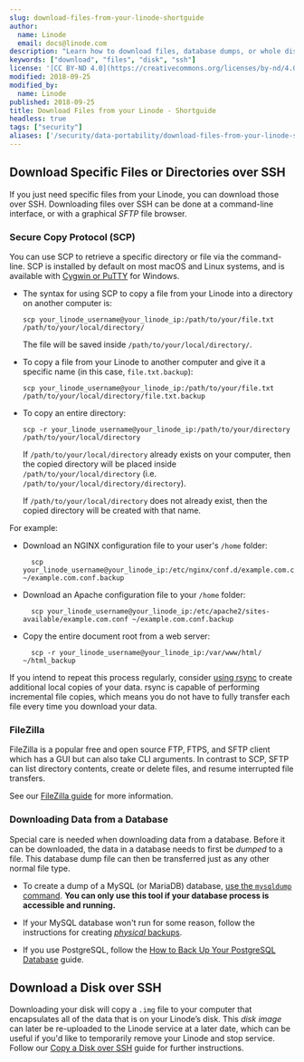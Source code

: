 ```yaml
---
slug: download-files-from-your-linode-shortguide
author:
  name: Linode
  email: docs@linode.com
description: "Learn how to download files, database dumps, or whole disks from your Linodes."
keywords: ["download", "files", "disk", "ssh"]
license: '[CC BY-ND 4.0](https://creativecommons.org/licenses/by-nd/4.0)'
modified: 2018-09-25
modified_by:
  name: Linode
published: 2018-09-25
title: Download Files from your Linode - Shortguide
headless: true
tags: ["security"]
aliases: ['/security/data-portability/download-files-from-your-linode-shortguide/']
---
```


## Download Specific Files or Directories over SSH

If you just need specific files from your Linode, you can download those over SSH. Downloading files over SSH can be done at a command-line interface, or with a graphical *SFTP* file browser.

### Secure Copy Protocol (SCP)

You can use SCP to retrieve a specific directory or file via the command-line. SCP is installed by default on most macOS and Linux systems, and is available with [Cygwin or PuTTY](/docs/guides/connect-to-server-over-ssh-on-windows/) for Windows.

-   The syntax for using SCP to copy a file from your Linode into a directory on another computer is:

        scp your_linode_username@your_linode_ip:/path/to/your/file.txt /path/to/your/local/directory/

    The file will be saved inside `/path/to/your/local/directory/`.

-   To copy a file from your Linode to another computer and give it a specific name (in this case, `file.txt.backup`):

        scp your_linode_username@your_linode_ip:/path/to/your/file.txt /path/to/your/local/directory/file.txt.backup

-   To copy an entire directory:

        scp -r your_linode_username@your_linode_ip:/path/to/your/directory /path/to/your/local/directory

    If `/path/to/your/local/directory` already exists on your computer, then the copied directory will be placed inside `/path/to/your/local/directory` (i.e. `/path/to/your/local/directory/directory`).

    If `/path/to/your/local/directory` does not already exist, then the copied directory will be created with that name.

For example:

* Download an NGINX configuration file to your user's `/home` folder:

        scp your_linode_username@your_linode_ip:/etc/nginx/conf.d/example.com.conf ~/example.com.conf.backup

* Download an Apache configuration file to your `/home` folder:

        scp your_linode_username@your_linode_ip:/etc/apache2/sites-available/example.com.conf ~/example.com.conf.backup

* Copy the entire document root from a web server:

        scp -r your_linode_username@your_linode_ip:/var/www/html/ ~/html_backup

If you intend to repeat this process regularly, consider [using rsync](/docs/guides/backing-up-your-data/#understand-the-rsync-command) to create additional local copies of your data. rsync is capable of performing incremental file copies, which means you do not have to fully transfer each file every time you download your data.

### FileZilla

FileZilla is a popular free and open source FTP, FTPS, and SFTP client which has a GUI but can also take CLI arguments. In contrast to SCP, SFTP can list directory contents, create or delete files, and resume interrupted file transfers.

See our [FileZilla guide](/docs/guides/filezilla/) for more information.

### Downloading Data from a Database

Special care is needed when downloading data from a database. Before it can be downloaded, the data in a database needs to first be *dumped* to a file. This database dump file can then be transferred just as any other normal file type.

-   To create a dump of a MySQL (or MariaDB) database, [use the `mysqldump` command](/docs/guides/mysqldump-backups/). **You can only use this tool if your database process is accessible and running.**

-   If your MySQL database won't run for some reason, follow the instructions for creating [*physical* backups](/docs/guides/create-physical-backups-of-your-mariadb-or-mysql-databases/).

-   If you use PostgreSQL, follow the [How to Back Up Your PostgreSQL Database](/docs/guides/back-up-a-postgresql-database/) guide.

## Download a Disk over SSH

Downloading your disk will copy a `.img` file to your computer that encapsulates all of the data that is on your Linode’s disk. This *disk image* can later be re-uploaded to the Linode service at a later date, which can be useful if you'd like to temporarily remove your Linode and stop service. Follow our [Copy a Disk over SSH](/docs/guides/copying-a-disk-image-over-ssh/) guide for further instructions.
